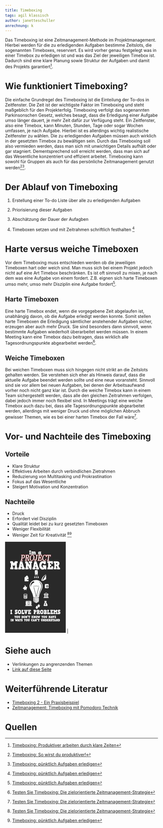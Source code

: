 ```yaml
---
title: Timeboxing
tags: agil klassisch
author: janetteschuller
anrechnung: k
---
```


Das Timeboxing ist eine Zeitmanagement-Methode im Projektmanagement. Hierbei werden für die zu erledigenden Aufgaben bestimme Zeitslots, die sogenannten Timeboxes, reserviert. Es wird vorher genau festgelegt was in einer Timebox zu erledigen ist und was das Ziel der jeweiligen Timebox ist. Dadurch sind eine klare Planung sowie Struktur der Aufgaben und damit des Projekts garantiert[^1].


# Wie funktioniert Timeboxing?

Die einfache Grundregel des Timeboxing ist die Einteilung der To-dos in Zeitfenster. Die Zeit ist der wichtigste Faktor im Timeboxing und steht maßgeblich für den Projekterfolg. Timeboxing verfolgt das sogenannten Parkinsonschen Gesetz, welches besagt, dass die Erledigung einer Aufgabe umso länger dauert, je mehr Zeit dafür zur Verfügung steht. Ein Zeitfenster, also eine Timebox, kann Minuten, Stunden, Tage oder sogar Wochen umfassen, je nach Aufgabe. Hierbei ist es allerdings wichtig realistische Zeitfenster zu wählen. Die zu erledigenden Aufgaben müssen auch wirklich in der gesetzten Timebox zu bewältigen sein. Durch das Timeboxing soll also vermieden werden, dass man sich mit unwichtigen Details aufhält oder gar stagniert. Dementsprechend soll erreicht werden, dass man sich auf das Wesentliche konzentriert und effizient arbeitet. Timeboxing kann sowohl für Gruppen als auch für das persönliche Zeitmanagement genutzt werden[^2][^4].


# Der Ablauf von Timeboxing 

1. Erstellung einer To-do Liste über alle zu erledigenden Aufgaben

2. Priorisierung dieser Aufgaben

3. Abschätzung der Dauer der Aufagben 

4. Timeboxen setzen und mit Zeitrahmen schriftlich festhalten [^4]


# Harte versus weiche Timeboxen

Vor dem Timeboxing muss entschieden werden ob die jeweiligen Timeboxen hart oder weich sind. Man muss sich bei einem Projekt jedoch nicht auf eine Art Timebox beschränken. Es ist oft sinnvoll zu mixen, je nach dem was eine Aufgabe von einem fordert. Z.B. eignen sich harte Timeboxen umso mehr, umso mehr Disziplin eine Aufgabe fordert[^4].

## Harte Timeboxen 
Eine harte Timebox endet, wenn die vorgegebene Zeit abgelaufen ist, unabhängig davon, ob die Aufgabe erledigt werden konnte. Somit stellen harte Timeboxen die Erledigung sämtlicher anstehender Aufgaben sicher, erzeugen aber auch mehr Druck. Sie sind besonders dann sinnvoll, wenn bestimmte Aufgaben wiederholt überarbeitet werden müssen. In einem Meeting kann eine Timebox dazu beitragen, dass wirklich alle Tagesordnungspunkte abgearbeitet werden[^3]. 

## Weiche Timeboxen
Bei weichen Timeboxen muss sich hingegen nicht strikt an die Zeitslots gehalten werden. Sie verstehen sich eher als Hinweis darauf, dass die aktuelle Aufgabe beendet werden sollte und eine neue voransteht. Sinnvoll sind sie vor allem bei neuen Aufgaben, bei denen der Arbeitsaufwand vorher noch nicht ganz klar ist. Durch die weiche Timebox kann in einem Team sichergestellt werden, dass alle den gleichen Zeitrahmen verfolgen, dabei jedoch immer noch flexibel sind. In Meetings trägt eine weiche Timebox auch dazu bei, dass alle Tagesordnungspunkte abgearbeitet werden, allerdings mit weniger Druck und ohne möglichen Abbruch gewisser Themen, wie es bei einer harten Timebox der Fall wäre[^3]. 


# Vor- und Nachteile des Timeboxing

## Vorteile

* Klare Struktur 
* Effektives Arbeiten durch verbindlichen Zietrahmen
* Reduzierung von Multitasking und Prokrastination
* Fokus auf das Wesentliche
* Steigert Motivation und Konzentration

## Nachteile

* Druck
* Erfordert viel Disziplin 
* Qualität leidet bei zu kurz gesetzten Timeboxen
* Weniger Flexibilität
* Weniger Zeit für Kreativität [^3][^4]


![Beispielabbildung](Timeboxing/test-file.jpg)
| 


# Siehe auch

* Verlinkungen zu angrenzenden Themen
* [Link auf diese Seite](Timeboxing.md)

# Weiterführende Literatur

* [Timeboxing 2 - Ein Praxisbeispiel](https://www.youtube.com/watch?v=PK1FGQL9ea0)
* [Zeitmanagement: Timeboxing mit Pomodoro Technik](https://www.leclere-solutions.com/2020/05/18/zeitmanagement-timeboxing-mit-pomodoro-technik/)


# Quellen

[^1]: [Timeboxing: Produktiver arbeiten durch klare Zeiten](https://karrierebibel.de/timeboxing/)
[^2]: [Timeboxing: So wirst du produktiver!](https://projekte-leicht-gemacht.de/blog/softskills/zeitmanagement/timeboxing/#Was-ist-Timeboxing)
[^3]: [Testen Sie Timeboxing: Die zielorientierte Zeitmanagement-Strategie](https://asana.com/de/resources/what-is-timeboxing) 
[^4]: [Timeboxing: pünktlich Aufgaben erledigen](https://www.fuer-gruender.de/blog/timeboxing/)

